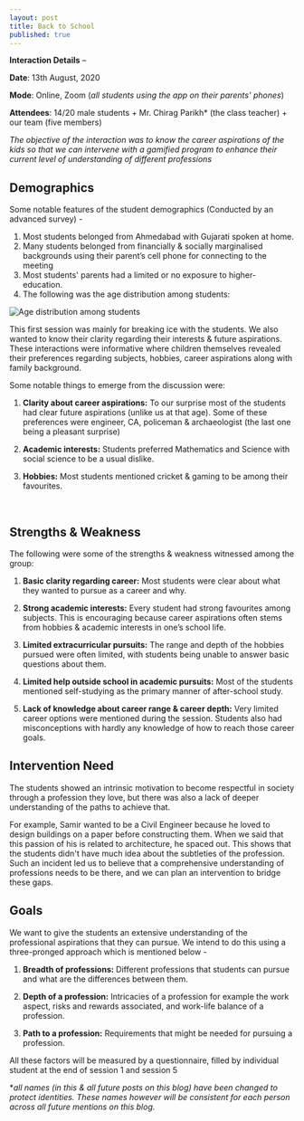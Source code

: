 ```yaml
---
layout: post
title: Back to School
published: true
---
```

**Interaction Details** – 

**Date**: 13th August, 2020 

**Mode**: Online, Zoom (_all students using the app on their parents' phones_)

**Attendees**: 14/20 male students + Mr. Chirag Parikh* (the class teacher) + our team (five members)

_The objective of the interaction was to know the career aspirations of the kids so that we can intervene with a gamified program to enhance their current level of understanding of different professions_

## Demographics
Some notable features of the student demographics (Conducted by an advanced survey) - 
1.	Most students belonged from Ahmedabad with Gujarati spoken at home. 
2.	Many students belonged from financially & socially marginalised backgrounds using their parent’s cell phone for connecting to the meeting
3.	Most students' parents had a limited or no exposure to higher-education.
4. The following was the age distribution among students:

![Age distribution among students]({{site.baseurl}}/images/agedist.png)
<br>

This first session was mainly for breaking ice with the students. We also wanted to know their clarity regarding their interests & future aspirations. These interactions were informative where children themselves revealed their preferences regarding subjects, hobbies, career aspirations along with family background.

Some notable things to emerge from the discussion were:

1.	**Clarity about career aspirations:** To our surprise most of the students had clear future aspirations (unlike us at that age). Some of these preferences were engineer, CA, policeman & archaeologist (the last one being a pleasant surprise)

2.	**Academic interests:** Students preferred Mathematics and Science with social science to be a usual dislike.

3.	**Hobbies:** Most students mentioned cricket & gaming to be among their favourites. 
<br>

## Strengths & Weakness
The following were some of the strengths & weakness witnessed among the group:

1.	**Basic clarity regarding career:** Most students were clear about what they wanted to pursue as a career and why. 

2.	**Strong academic interests:** Every student had strong favourites among subjects. This is encouraging because career aspirations often stems from hobbies & academic interests in one’s school life.  

3.	**Limited extracurricular pursuits:** The range and depth of the hobbies pursued were often limited, with students being unable to answer basic questions about them.

4.	**Limited help outside school in academic pursuits:** Most of the students mentioned self-studying as the primary manner of after-school study.

5.	**Lack of knowledge about career range & career depth:** Very limited career options were mentioned during the session. Students also had misconceptions with hardly any knowledge of how to reach those career goals.  

## Intervention Need
The students showed an intrinsic motivation to become respectful in society through a profession they love, but there was also a lack of deeper understanding of the paths to achieve that. 

For example, Samir wanted to be a Civil Engineer because he loved to design buildings on a paper before constructing them. When we said that this passion of his is related to architecture, he spaced out. This shows that the students didn't have much idea about the subtleties of the profession. Such an incident led us to believe that a comprehensive understanding of professions needs to be there, and we can plan an intervention to bridge these gaps.
<br>

## Goals
We want to give the students an extensive understanding of the professional aspirations that they can pursue. We intend to do this using a three-pronged approach which is mentioned below - 

1.	**Breadth of professions:** Different professions that students can pursue and what are the differences between them.

2.	**Depth of a profession:** Intricacies of a profession for example the work aspect, risks and rewards associated, and work-life balance of a profession.

3.	**Path to a profession:** Requirements that might be needed for pursuing a profession.

All these factors will be measured by a questionnaire, filled by individual student at the end of session 1 and session 5 

*_all names (in this & all future posts on this blog) have been changed to protect identities. These names however will be consistent for each person across all future mentions on this blog._
